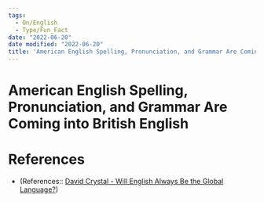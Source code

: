 ```yaml
---
tags:
  - On/English
  - Type/Fun_Fact
date: "2022-06-20"
date modified: "2022-06-20"
title: 'American English Spelling, Pronunciation, and Grammar Are Coming into British English'
---
```


# American English Spelling, Pronunciation, and Grammar Are Coming into British English

# References
- (References:: [David Crystal - Will English Always Be the Global Language?](https://youtube.com/clip/UgkxlbdUfJcjNc7li7UhEClcqVTmtE9BrQot))
